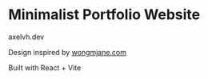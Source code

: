# Minimalist Portfolio Website

axelvh.dev

Design inspired by [wongmjane.com](https://wongmjane.com)

Built with React + Vite
